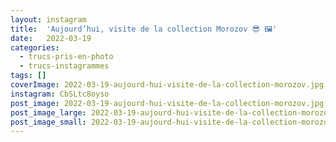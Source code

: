 ```yaml
---
layout: instagram
title:  'Aujourd’hui, visite de la collection Morozov 😎 🖼'
date:   2022-03-19
categories: 
  - trucs-pris-en-photo
  - trucs-instagrammes
tags: []
coverImage: 2022-03-19-aujourd-hui-visite-de-la-collection-morozov.jpg
instagram: CbSLtc8oyso
post_image: 2022-03-19-aujourd-hui-visite-de-la-collection-morozov.jpg
post_image_large: 2022-03-19-aujourd-hui-visite-de-la-collection-morozov_large.jpg
post_image_small: 2022-03-19-aujourd-hui-visite-de-la-collection-morozov_thumbnail.jpg
---
```



